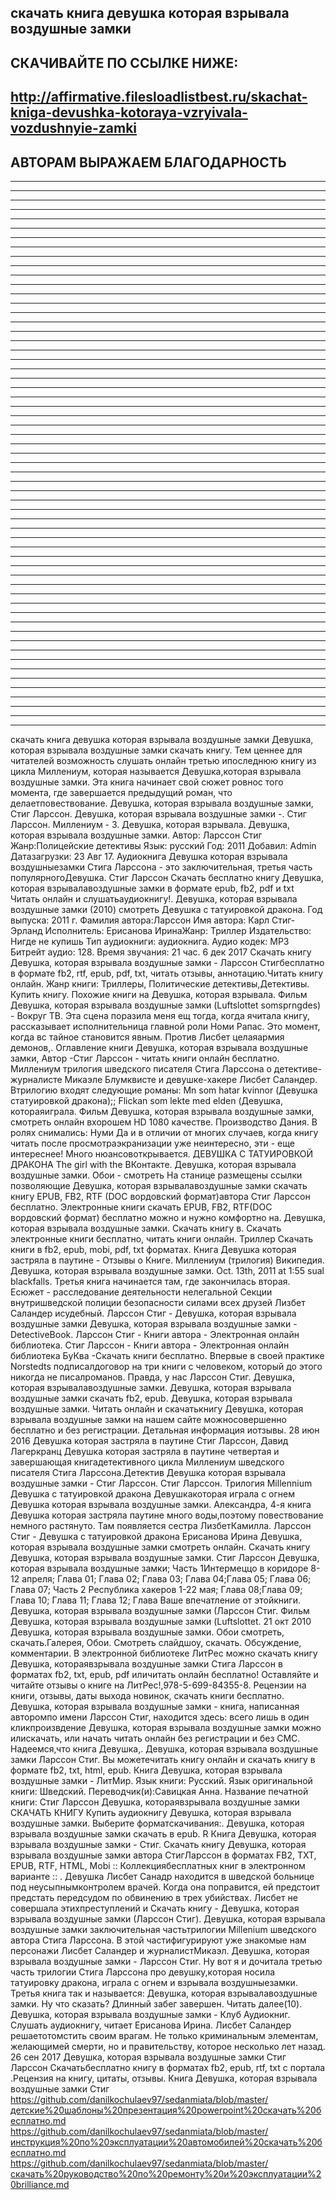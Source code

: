 скачать книга девушка которая взрывала воздушные замки
--------------------------------------------------
СКАЧИВАЙТЕ ПО ССЫЛКЕ НИЖЕ:
--------------------------------------------------
http://affirmative.filesloadlistbest.ru/skachat-kniga-devushka-kotoraya-vzryivala-vozdushnyie-zamki
--------------------------------------------------
АВТОРАМ ВЫРАЖАЕМ БЛАГОДАРНОСТЬ
--------------------------------------------------
--------------------------------------------------
--------------------------------------------------
--------------------------------------------------
--------------------------------------------------
--------------------------------------------------
--------------------------------------------------
--------------------------------------------------
--------------------------------------------------
--------------------------------------------------
--------------------------------------------------
--------------------------------------------------
--------------------------------------------------
--------------------------------------------------
--------------------------------------------------
--------------------------------------------------
--------------------------------------------------
--------------------------------------------------
--------------------------------------------------
--------------------------------------------------
--------------------------------------------------
--------------------------------------------------
--------------------------------------------------
--------------------------------------------------
--------------------------------------------------
--------------------------------------------------
--------------------------------------------------
--------------------------------------------------
--------------------------------------------------
--------------------------------------------------
--------------------------------------------------
--------------------------------------------------
--------------------------------------------------
--------------------------------------------------
--------------------------------------------------
--------------------------------------------------
--------------------------------------------------
--------------------------------------------------
--------------------------------------------------
--------------------------------------------------
--------------------------------------------------
--------------------------------------------------
--------------------------------------------------
--------------------------------------------------
--------------------------------------------------
--------------------------------------------------
--------------------------------------------------
--------------------------------------------------
--------------------------------------------------
--------------------------------------------------
--------------------------------------------------
--------------------------------------------------
--------------------------------------------------
--------------------------------------------------
--------------------------------------------------
--------------------------------------------------
--------------------------------------------------
--------------------------------------------------
--------------------------------------------------
--------------------------------------------------
скачать книга девушка которая взрывала воздушные замки Девушка, которая взрывала воздушные замки скачать книгу. Тем ценнее для читателей возможность слушать онлайн третью ипоследнюю книгу из цикла Миллениум, которая называется Девушка,которая взрывала воздушные замки. Эта книга начинает свой сюжет ровнос того момента, где завершается предыдущий роман, что делаетповествование. Девушка, которая взрывала воздушные замки, Стиг Ларссон. Девушка, которая взрывала воздушные замки -. Стиг Ларссон. Миллениум - 3. Девушка, которая взрывала. Девушка, которая взрывала воздушные замки. Автор: Ларссон Стиг Жанр:Полицейские детективы Язык: русский Год: 2011 Добавил: Admin Датазагрузки: 23 Авг 17. Аудиокнига Девушка которая взрывала воздушныезамки Стига Ларссона - это заключительная, третья часть популярногоДевушка. Стиг Ларссон  Скачать бесплатно книгу Девушка, которая взрывалавоздушные замки в формате epub, fb2, pdf и txt  Читать онлайн и слушатьаудиокнигу!. Девушка, которая взрывала воздушные замки (2010) смотреть
Девушка с татуировкой дракона. Год выпуска: 2011 г. Фамилия автора:Ларссон Имя автора: Карл Стиг-Эрланд Исполнитель: Ерисанова ИринаЖанр: Триллер Издательство: Нигде не купишь Тип аудиокниги: аудиокнига. Аудио кодек: MP3 Битрейт аудио: 128. Время звучания: 21 час. 6 дек 2017  Скачать книгу Девушка, которая взрывала воздушные замки - Ларссон Стигбесплатно в формате fb2, rtf, epub, pdf, txt, читать отзывы, аннотацию.Читать книгу онлайн. Жанр книги: Триллеры, Политические детективы,Детективы. Купить книгу. Похожие книги на Девушка, которая взрывала. Фильм Девушка, которая взрывала воздушные замки (Luftslottet somsprngdes) - Вокруг ТВ.  Эта сцена поразила меня ещ тогда, когда ячитала книгу,  рассказывает исполнительница главной роли Номи Рапас. Это момент, когда вс тайное становится явным. Против Лисбет  целаяармия демонов,. Оглавление книги Девушка, которая взрывала воздушные замки, Автор -Стиг Ларссон   - читать книги онлайн бесплатно. Миллениум  трилогия шведского писателя Стига Ларссона о детективе-журналисте Микаэле Блумквисте и девушке-хакере Лисбет Саландер. Втрилогию входят следующие романы: Mn som hatar kvinnor (Девушка статуировкой дракона);; Flickan som lekte med elden (Девушка, котораяиграла. Фильм Девушка, которая взрывала воздушные замки, смотреть онлайн вхорошем HD 1080 качестве. Производство Дания. В ролях снимались: Нуми Да и в отличии от многих случаев, когда книгу читать после просмотраэкранизации уже неинтересно, эти - еще интереснее! Много нюансовоткрывается. ДЕВУШКА С ТАТУИРОВКОЙ ДРАКОНА The girl with the  ВКонтакте. Девушка, которая взрывала воздушные замки. Обои - смотреть
На станице размещены ссылки позволяющие Девушка, которая взрывалавоздушные замки скачать книгу EPUB, FB2, RTF (DOC  вордовский формат)автора Стиг Ларссон бесплатно. Электронные книги скачать EPUB, FB2, RTF(DOC  вордовский формат) бесплатно можно и нужно комфортно на. Девушка, которая взрывала воздушные замки. Скачать книгу в. Скачать электронные книги бесплатно, читать книги онлайн. Триллер  Скачать книги в fb2, epub, mobi, pdf, txt форматах. Книга Девушка которая застряла в паутине - Отзывы о Книге. Миллениум (трилогия)  Википедия. Девушка, которая взрывала воздушные замки. Oct. 13th, 2011 at 1:55 sual blackfalls. Третья книга начинается там, где закончилась вторая. Есюжет - расследование деятельности нелегальной Секции внутришведской полиции безопасности силами всех друзей Лизбет Саландер исудебный. Ларссон Стиг - Девушка, которая взрывала воздушные замки
Девушка, которая взрывала воздушные замки - DetectiveBook. Ларссон Стиг - Книги автора - Электронная онлайн библиотека. Стиг Ларссон - Книги автора - Электронная онлайн библиотека БуКва -Скачать книги бесплатно.  Впервые в своей практике Norstedts подписалдоговор на три книги с человеком, который до этого никогда не писалроманов. Правда, у нас  Ларссон Стиг. Девушка, которая взрывалавоздушные замки. Девушка, которая взрывала воздушные замки скачать fb2, epub. Девушка, которая взрывала воздушные замки. Читать онлайн и скачатькнигу Девушка, которая взрывала воздушные замки на нашем сайте можносовершенно бесплатно и без регистрации. Детальная информация иотзывы. 28 июн 2016  Девушка которая застряла в паутине  Стиг Ларссон, Давид Лагеркранц Девушка которая застряла в паутине  четвертая и завершающая книгадетективного цикла Миллениум шведского писателя Стига Ларссона.Детектив  Девушка которая взрывала воздушные замки - Стиг Ларссон. Стиг Ларссон. Трилогия Millennium Девушка с татуировкой дракона Девушкакоторая играла с огнем Девушка которая взрывала воздушные замки. Александра, 4-я книга Девушка которая застряла паутине много воды,поэтому повествование немного растянуто. Там появляется сестра ЛизбетКамилла. Ларссон Стиг - Девушка с татуировкой дракона Ерисанова Ирина
Девушка, которая взрывала воздушные замки смотреть онлайн. Скачать книгу Девушка, которая взрывала воздушные замки. Стиг Ларссон Девушка, которая взрывала воздушные замки; Часть 1Интермеццо в коридоре 8-12 апреля; Глава 01; Глава 02; Глава 03; Глава 04;Глава 05; Глава 06; Глава 07; Часть 2 Республика хакеров 1-22 мая; Глава 08;Глава 09; Глава 10; Глава 11; Глава 12; Глава  Ваше впечатление от этойкниги. Девушка, которая взрывала воздушные замки (Ларссон Стиг. Фильм Девушка, которая взрывала воздушные замки (Luftslottet. 21 окт 2010  Девушка, которая взрывала воздушные замки. Обои смотреть, скачать.Галерея, Обои. Смотреть слайдшоу, скачать. Обсуждение, комментарии. В электронной библиотеке ЛитРес можно скачать книгу Девушка, котораявзрывала воздушные замки Стига Ларссон в форматах fb2, txt, epub, pdf иличитать онлайн бесплатно! Оставляйте и читайте отзывы о книге на ЛитРес!,978-5-699-84355-8. Рецензии на книги, отзывы, даты выхода новинок, скачать книги бесплатно.
Девушка, которая взрывала воздушные замки - книга, написанная авторомпо имени Ларссон Стиг, находится здесь: всего лишь в один кликпроизвдение Девушка, которая взрывала воздушные замки можно илискачать, или начать читать онлайн без регистрации и без СМС. Надеемся,что книга Девушка,. Девушка, которая взрывала воздушные замки Ларссон Стиг. Вы можетечитать книгу онлайн и скачать книгу в формате fb2, txt, html, epub. Книга Девушка, которая взрывала воздушные замки  - ЛитМир. Язык книги: Русский. Язык оригинальной книги: Шведский. Переводчик(и):Савицкая Анна. Название печатной книги: Стиг Ларссон Девушка, котораявзрывала воздушные замки  СКАЧАТЬ КНИГУ  Купить аудиокнигу Девушка, которая взрывала воздушные замки. Выберите форматскачивания:. Девушка, которая взрывала воздушные замки скачать в epub. R Книга Девушка, которая взрывала воздушные замки - Стиг. Скачать книгу Девушка, которая взрывала воздушные замки автора СтигЛарссон в форматах FB2, TXT, EPUB, RTF, HTML, Mobi :: Коллекциябесплатных книг в электронном варианте :: . Девушка Лисбет Санадр находится в шведской больнице под неусыпнымконтролем врачей. Когда она поправится, ей предстоит предстать передсудом по обвинению в трех убийствах. Лисбет не совершала этихпреступлений и
Скачать книгу - Девушка, которая взрывала воздушные замки (Ларссон Стиг). Девушка, которая взрывала воздушные замки  заключительная частьтрилогии Millenium шведского автора Стига Ларссона. В этой частифигурируют уже знакомые нам персонажи  Лисбет Саландер и журналистМикаэл. Девушка, которая взрывала воздушные замки - Ларссон Стиг. Ну вот я и дочитала третью часть трилогии Стига Ларссона про девушку,которая носила татуировку дракона, играла с огнем и взрывала воздушныезамки. Третья книга так и называется: Девушка, которая взрывалавоздушные замки. Ну что сказать? Длинный забег завершен. Читать далее(10). Девушка, которая взрывала воздушные замки - Клуб Аудиокниг. Слушать аудиокнигу, читает Ерисанова Ирина. Лисбет Саландер решаетотомстить своим врагам. Не только криминальным элементам, желающимей смерти, но и правительству, которое несколько лет назад. 26 сен 2017  Девушка, которая взрывала воздушные замки Стиг Ларссон  Скачатьбесплатно книгу в форматах fb2, epub, rtf, txt с портала .Рецензия на книгу, цитаты, отзывы. Книга Девушка, которая взрывала воздушные замки  Стиг
https://github.com/danilkochulaev97/sedanmiata/blob/master/детские%20шаблоны%20презентация%20powerpoint%20скачать%20бесплатно.md
https://github.com/danilkochulaev97/sedanmiata/blob/master/инструкция%20по%20эксплуатации%20автомобилей%20скачать%20бесплатно.md
https://github.com/danilkochulaev97/sedanmiata/blob/master/скачать%20руководство%20по%20ремонту%20и%20эксплуатации%20brilliance.md